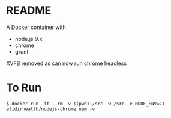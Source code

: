# README

A [Docker](https://www.docker.com/) container with

- node.js 9.x
- chrome 
- grunt

XVFB removed as can now run chrome headless

# To Run

    $ docker run -it --rm -v $(pwd):/src -w /src -e NODE_ENV=CI elidirhealth/nodejs-chrome npm -v
